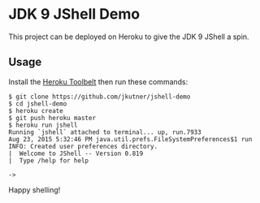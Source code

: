 # JDK 9 JShell Demo

This project can be deployed on Heroku to give the JDK 9 JShell a spin.

## Usage

Install the [Heroku Toolbelt](http://toolbelt.heroku.com) then run these commands:

```sh-session
$ git clone https://github.com/jkutner/jshell-demo
$ cd jshell-demo
$ heroku create
$ git push heroku master
$ heroku run jshell
Running `jshell` attached to terminal... up, run.7933
Aug 23, 2015 5:32:46 PM java.util.prefs.FileSystemPreferences$1 run
INFO: Created user preferences directory.
|  Welcome to JShell -- Version 0.819
|  Type /help for help

->
```

Happy shelling!
